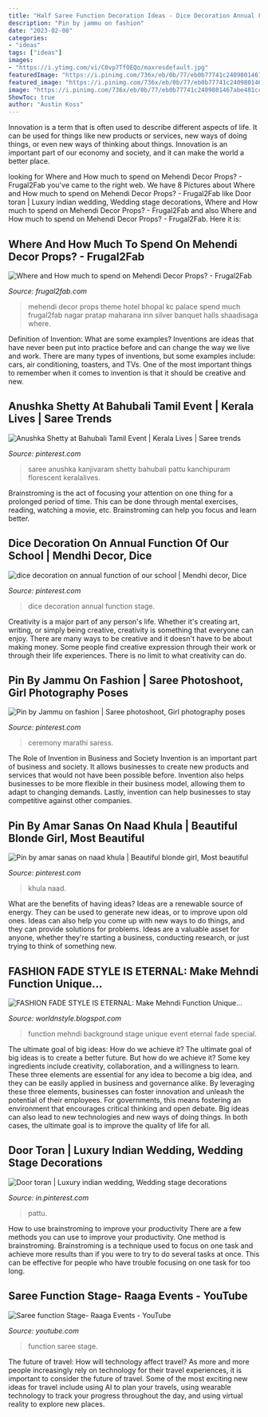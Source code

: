 ```yaml
---
title: "Half Saree Function Decoration Ideas - Dice Decoration Annual Function Stage"
description: "Pin by jammu on fashion"
date: "2023-02-08"
categories:
- "ideas"
tags: ["ideas"]
images:
- "https://i.ytimg.com/vi/C0vp7TfOEQo/maxresdefault.jpg"
featuredImage: "https://i.pinimg.com/736x/eb/0b/77/eb0b77741c2409801467abe481ccd525.jpg"
featured_image: "https://i.pinimg.com/736x/eb/0b/77/eb0b77741c2409801467abe481ccd525.jpg"
image: "https://i.pinimg.com/736x/eb/0b/77/eb0b77741c2409801467abe481ccd525.jpg"
ShowToc: true
author: "Austin Koss"
---
```



Innovation is a term that is often used to describe different aspects of life. It can be used for things like new products or services, new ways of doing things, or even new ways of thinking about things. Innovation is an important part of our economy and society, and it can make the world a better place.

	

		
looking for Where and How much to spend on Mehendi Decor Props? - Frugal2Fab you've came to the right web. We have 8 Pictures about Where and How much to spend on Mehendi Decor Props? - Frugal2Fab like Door toran | Luxury indian wedding, Wedding stage decorations, Where and How much to spend on Mehendi Decor Props? - Frugal2Fab and also Where and How much to spend on Mehendi Decor Props? - Frugal2Fab. Here it is:
		
    
## Where And How Much To Spend On Mehendi Decor Props? - Frugal2Fab

<img loading=lazy src="https://i2.wp.com/frugal2fab.com/wp-content/uploads/2016/09/mehendi.jpg?fit=2000%2C1350&amp;ssl=1" onerror="this.onerror=null;this.src='https://tse3.mm.bing.net/th?id=OIP.qH41r_YiJKDfKEcWugNyUgHaE_&amp;pid=15.1';" alt="Where and How much to spend on Mehendi Decor Props? - Frugal2Fab">

_Source: frugal2fab.com_

>mehendi decor props theme hotel bhopal kc palace spend much frugal2fab nagar pratap maharana inn silver banquet halls shaadisaga where. 

	

Definition of Invention: What are some examples?
Inventions are ideas that have never been put into practice before and can change the way we live and work. There are many types of inventions, but some examples include: cars, air conditioning, toasters, and TVs. One of the most important things to remember when it comes to invention is that it should be creative and new.

    
## Anushka Shetty At Bahubali Tamil Event | Kerala Lives | Saree Trends

<img loading=lazy src="https://i.pinimg.com/736x/fe/81/b7/fe81b77018397fac33b8f69495dad3e0.jpg" onerror="this.onerror=null;this.src='https://tse2.mm.bing.net/th?id=OIP.4_X3P_A7B5TBAsARmUnzIwHaLH&amp;pid=15.1';" alt="Anushka Shetty at Bahubali Tamil Event | Kerala Lives | Saree trends">

_Source: pinterest.com_

>saree anushka kanjivaram shetty bahubali pattu kanchipuram florescent keralalives. 

	

Brainstroming is the act of focusing your attention on one thing for a prolonged period of time. This can be done through mental exercises, reading, watching a movie, etc. Brainstroming can help you focus and learn better.

    
## Dice Decoration On Annual Function Of Our School | Mendhi Decor, Dice

<img loading=lazy src="https://i.pinimg.com/736x/2f/37/8e/2f378e25df4b28b6ff6b7672d5c5ce44--dice-school-stuff.jpg" onerror="this.onerror=null;this.src='https://tse4.mm.bing.net/th?id=OIP.VgsKt4FQXOqaWYoZiMgOfwHaJ3&amp;pid=15.1';" alt="dice decoration on annual function of our school | Mendhi decor, Dice">

_Source: pinterest.com_

>dice decoration annual function stage. 

	

Creativity is a major part of any person's life. Whether it's creating art, writing, or simply being creative, creativity is something that everyone can enjoy. There are many ways to be creative and it doesn't have to be about making money. Some people find creative expression through their work or through their life experiences. There is no limit to what creativity can do.

    
## Pin By Jammu On Fashion | Saree Photoshoot, Girl Photography Poses

<img loading=lazy src="https://i.pinimg.com/originals/24/6e/33/246e3322bfa902cd0405c82748003147.jpg" onerror="this.onerror=null;this.src='https://tse3.mm.bing.net/th?id=OIP.Mkp3I1Pwn0S8peWC4w0QTQHaE0&amp;pid=15.1';" alt="Pin by Jammu on fashion | Saree photoshoot, Girl photography poses">

_Source: pinterest.com_

>ceremony marathi saress. 

	

The Role of Invention in Business and Society
Invention is an important part of business and society. It allows businesses to create new products and services that would not have been possible before. Invention also helps businesses to be more flexible in their business model, allowing them to adapt to changing demands. Lastly, invention can help businesses to stay competitive against other companies.

    
## Pin By Amar Sanas On Naad Khula | Beautiful Blonde Girl, Most Beautiful

<img loading=lazy src="https://i.pinimg.com/736x/eb/0b/77/eb0b77741c2409801467abe481ccd525.jpg" onerror="this.onerror=null;this.src='https://tse3.mm.bing.net/th?id=OIP.4X8JfLToMDsifJuazdvkVQHaNK&amp;pid=15.1';" alt="Pin by amar sanas on naad khula | Beautiful blonde girl, Most beautiful">

_Source: pinterest.com_

>khula naad. 

	

What are the benefits of having ideas?
Ideas are a renewable source of energy. They can be used to generate new ideas, or to improve upon old ones. Ideas can also help you come up with new ways to do things, and they can provide solutions for problems. Ideas are a valuable asset for anyone, whether they're starting a business, conducting research, or just trying to think of something new.

    
## FASHION FADE STYLE IS ETERNAL: Make Mehndi Function Unique...

<img loading=lazy src="http://3.bp.blogspot.com/-EPsIA44A1og/TsqSLMGwONI/AAAAAAAABc0/Ihkbhx7SFPs/s1600/DSCN4954.JPG" onerror="this.onerror=null;this.src='https://tse3.mm.bing.net/th?id=OIP.FUP778-20Iy_AFIx3K678QHaFj&amp;pid=15.1';" alt="FASHION FADE STYLE IS ETERNAL: Make Mehndi Function Unique...">

_Source: worldnstyle.blogspot.com_

>function mehndi background stage unique event eternal fade special. 

	

The ultimate goal of big ideas: How do we achieve it?
The ultimate goal of big ideas is to create a better future. But how do we achieve it? Some key ingredients include creativity, collaboration, and a willingness to learn. These three elements are essential for any idea to become a big idea, and they can be easily applied in business and governance alike. By leveraging these three elements, businesses can foster innovation and unleash the potential of their employees. For governments, this means fostering an environment that encourages critical thinking and open debate. Big ideas can also lead to new technologies and new ways of doing things. In both cases, the ultimate goal is to improve the quality of life for all.

    
## Door Toran | Luxury Indian Wedding, Wedding Stage Decorations

<img loading=lazy src="https://i.pinimg.com/736x/5c/a7/00/5ca70004b056e76538070616e208d8c8.jpg" onerror="this.onerror=null;this.src='https://tse3.mm.bing.net/th?id=OIP.5D3T4SI8jSgYharOFXxcMwHaKh&amp;pid=15.1';" alt="Door toran | Luxury indian wedding, Wedding stage decorations">

_Source: in.pinterest.com_

>pattu. 

	

How to use brainstroming to improve your productivity
There are a few methods you can use to improve your productivity. One method is brainstroming. Brainstroming is a technique used to focus on one task and achieve more results than if you were to try to do several tasks at once. This can be effective for people who have trouble focusing on one task for too long.

    
## Saree Function Stage- Raaga Events - YouTube

<img loading=lazy src="https://i.ytimg.com/vi/C0vp7TfOEQo/maxresdefault.jpg" onerror="this.onerror=null;this.src='https://tse1.mm.bing.net/th?id=OIP.3YsWpy_ZeeGTWHTvoXMUuAHaEK&amp;pid=15.1';" alt="Saree function Stage- Raaga Events - YouTube">

_Source: youtube.com_

>function saree stage. 

	

The future of travel: How will technology affect travel?
As more and more people increasingly rely on technology for their travel experiences, it is important to consider the future of travel. Some of the most exciting new ideas for travel include using AI to plan your travels, using wearable technology to track your progress throughout the day, and using virtual reality to explore new places.

